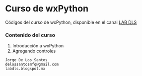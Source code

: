 # Curso de wxPython

Códigos del curso de wxPython, disponible en el canal [LAB DLS](youtube.com/user/lab2dls)

### Contenido del curso

1. Introducción a wxPython
2. Agregando controles



```
Jorge De Los Santos
delossantosmfq@gmail.com
labdls.blogspot.mx
```